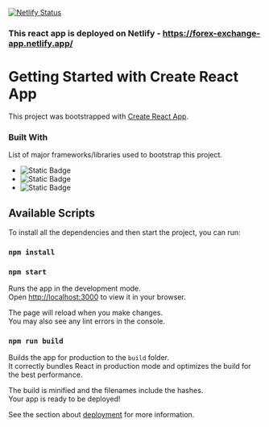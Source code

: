 [![Netlify Status](https://api.netlify.com/api/v1/badges/bae4d47d-558b-405e-ba89-07e50dc01a9a/deploy-status)](https://app.netlify.com/sites/forex-exchange-app/deploys)

### This react app is deployed on Netlify - https://forex-exchange-app.netlify.app/

# Getting Started with Create React App

This project was bootstrapped with [Create React App](https://github.com/facebook/create-react-app).

### Built With

List of major frameworks/libraries used to bootstrap this project.

- ![Static Badge](https://img.shields.io/badge/React-20232A?style=for-the-badge&logo=react&logoColor=61DAFB)
- ![Static Badge](https://img.shields.io/badge/REACT_REDUX-8A2BE2?style=for-the-badge&logo=redux)
- ![Static Badge](https://img.shields.io/badge/TAILWIND_CSS-8A2BE2?style=for-the-badge&logo=tailwindcss&logoColor=%2338BDF8&color=%23FFF)

## Available Scripts

To install all the dependencies and then start the project, you can run:

### `npm install`

### `npm start`

Runs the app in the development mode.\
Open [http://localhost:3000](http://localhost:3000) to view it in your browser.

The page will reload when you make changes.\
You may also see any lint errors in the console.

### `npm run build`

Builds the app for production to the `build` folder.\
It correctly bundles React in production mode and optimizes the build for the best performance.

The build is minified and the filenames include the hashes.\
Your app is ready to be deployed!

See the section about [deployment](https://facebook.github.io/create-react-app/docs/deployment) for more information.
